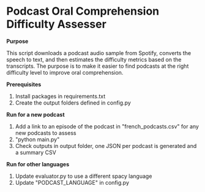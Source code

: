 # Podcast Oral Comprehension Difficulty Assesser

**Purpose**

This script downloads a podcast audio sample from Spotify, converts the speech to text, and then estimates the difficulty metrics based on the transcripts. The purpose is to make it easier to find podcasts at the right difficulty level to improve oral comprehension.

**Prerequisites**
1. Install packages in requirements.txt
2. Create the output folders defined in config.py

**Run for a new podcast**
1. Add a link to an episode of the podcast in "french_podcasts.csv" for any new podcasts to assess
2. "python main.py"
3. Check outputs in output folder, one JSON per podcast is generated and a summary CSV

**Run for other languages**
1. Update evaluator.py to use a different spacy language
2. Update "PODCAST_LANGUAGE" in config.py

